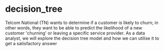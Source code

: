 # decision_tree
Telcom National (TN) wants to determine if a customer is likely to churn; in other words, they want to be able to predict the likelihood of a new customer 'churning' or leaving a specific service provider. As a data analyst, we will explore the decision tree model and how we can utilise it to get a satisfactory answer
